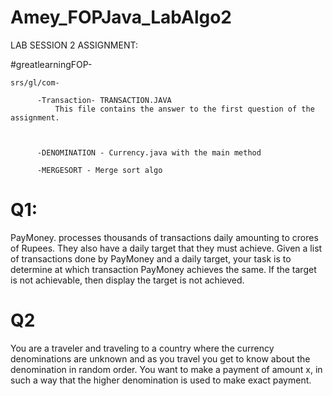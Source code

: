 # Amey_FOPJava_LabAlgo2



LAB SESSION 2 ASSIGNMENT:

#greatlearningFOP-

    srs/gl/com-
  
          -Transaction- TRANSACTION.JAVA 
              This file contains the answer to the first question of the assignment.

        
        
          -DENOMINATION - Currency.java with the main method
          
          -MERGESORT - Merge sort algo 
          
          
          
         
 # Q1: 
 PayMoney. processes thousands of transactions daily amounting to crores of Rupees. They
also have a daily target that they must achieve. Given a list of transactions done by
PayMoney and a daily target, your task is to determine at which transaction PayMoney
achieves the same. If the target is not achievable, then display the target is not achieved.



# Q2
You are a traveler and traveling to a country where the currency denominations are
unknown and as you travel you get to know about the denomination in random order.
You want to make a payment of amount x, in such a way that the higher denomination is
used to make exact payment.
            
      

